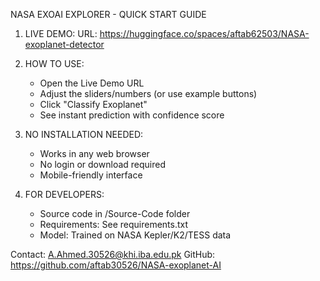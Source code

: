 NASA EXOAI EXPLORER - QUICK START GUIDE

1. LIVE DEMO:
   URL: https://huggingface.co/spaces/aftab62503/NASA-exoplanet-detector

2. HOW TO USE:
   - Open the Live Demo URL
   - Adjust the sliders/numbers (or use example buttons)
   - Click "Classify Exoplanet"
   - See instant prediction with confidence score

3. NO INSTALLATION NEEDED:
   - Works in any web browser
   - No login or download required
   - Mobile-friendly interface

4. FOR DEVELOPERS:
   - Source code in /Source-Code folder
   - Requirements: See requirements.txt
   - Model: Trained on NASA Kepler/K2/TESS data

Contact: A.Ahmed.30526@khi.iba.edu.pk
GitHub: https://github.com/aftab30526/NASA-exoplanet-AI
